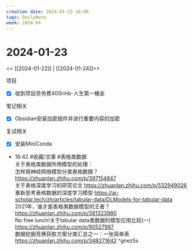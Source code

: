 ```yaml
---
creation date: 2024-01-23 16:00
tags: DailyNote
week: 2024-04
---
```


# 2024-01-23

<< [[2024-01-22]] | [[2024-01-24]]>>

项目
- [x] 收到项目劳务费400rmb-人生第一桶金

笔记相关
- [x] Obsidian安装加密插件并进行重要内容的加密

复试相关
- [x] 安装MiniConda



- 16:42 #收藏/文章 #表格类数据<br>关于表格类数据所用模型的处理：<br>怎样用神经网络模型分类表格数据？ https://zhuanlan.zhihu.com/p/397154847<br>关于表格深度学习的研究论文 https://zhuanlan.zhihu.com/p/532949026<br>重新思考表格数据的深度学习模型 https://ai-scholar.tech/zh/articles/tabular-data/DLModels-for-tabular-data<br>2021年，谁才是表格类数据模型的王者？ https://zhuanlan.zhihu.com/p/381323980<br>No free lunch!关于tabular data类数据的模型应用比较(一) https://zhuanlan.zhihu.com/p/90527987<br>数据挖掘竞赛获胜方案分类汇总之一：一张简单表 https://zhuanlan.zhihu.com/p/348271642 ^gnez5s